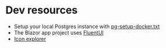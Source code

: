 # Dev resources
- Setup your local Postgres instance with [pg-setup-docker.txt](https://github.com/adamfoneil/LiteInvoice/blob/master/pg-setup-docker.txt)
- The Blazor app project uses [FluentUI](https://www.fluentui-blazor.net/)
- [Icon explorer](https://www.fluentui-blazor.net/Icon#explorer)
